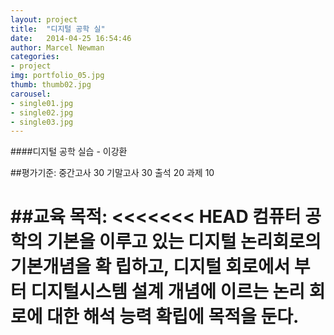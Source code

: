 ```yaml
---
layout: project
title:  "디지털 공학 실"
date:   2014-04-25 16:54:46
author: Marcel Newman
categories:
- project
img: portfolio_05.jpg
thumb: thumb02.jpg
carousel:
- single01.jpg
- single02.jpg
- single03.jpg
---
```

####디지털 공학 실습 - 이강환

##평가기준:
중간고사 30 기말고사 30 출석 20 과제 10 

##교육 목적:
<<<<<<< HEAD
컴퓨터 공학의 기본을 이루고 있는 디지털 논리회로의 기본개념을 확
립하고, 디지털 회로에서 부터 디지털시스템 설계 개념에 이르는 논리 회로에 대한 해석 능력 확립에 목적을 둔다.
======

